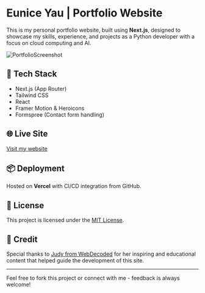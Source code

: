 # Eunice Yau | Portfolio Website

This is my personal portfolio website, built using **Next.js**, designed to showcase my skills, experience, and projects as a Python developer with a focus on cloud computing and AI.

![PortfolioScreenshot](https://github.com/user-attachments/assets/26e2dea3-81cc-4442-a1de-4e8037a1f1c6)

## 🚀 Tech Stack
- Next.js (App Router)
- Tailwind CSS
- React
- Framer Motion & Heroicons
- Formspree (Contact form handling)

## 🌐 Live Site
[Visit my website](https://ey-portfolio.vercel.app/)

## 📦 Deployment
Hosted on **Vercel** with CI/CD integration from GitHub.

## 📄 License
This project is licensed under the [MIT License](LICENSE).

## 🙏 Credit
Special thanks to [Judy from WebDecoded](https://youtu.be/Kb1f5bvF6f4?si=lbF04_PQ0ljXcfQx) for her inspiring and educational content that helped guide the development of this site.

---

Feel free to fork this project or connect with me - feedback is always welcome!
